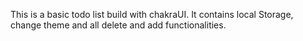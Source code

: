 This is a basic todo list build with chakraUI.
It contains local Storage, change theme and all delete and add functionalities.
